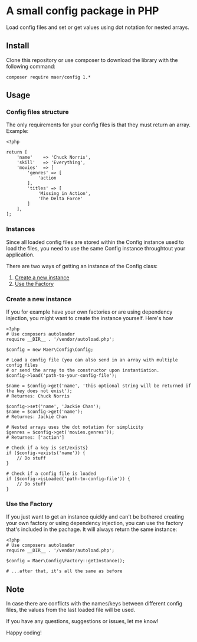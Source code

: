 # A small config package in PHP

Load config files and set or get values using dot notation for nested arrays.

## Install

Clone this repository or use composer to download the library with the following command:
```
composer require maer/config 1.*
```

## Usage

### Config files structure
The only requirements for your config files is that they must return an array. Example:

```
<?php

return [
    'name'    => 'Chuck Norris',
    'skill'   => 'Everything',
    'movies'  => [
        'genres' => [
            'action
        ],
        'titles' => [
            'Missing in Action',
            'The Delta Force'
        ]
    ],
];
```


### Instances
Since all loaded config files are stored within the Config instance used to load the files, you need to use the same Config instance throughtout your application.

There are two ways of getting an instance of the Config class:

1. [Create a new instance](#create-a-new-instance)
2. [Use the Factory](#use-the-factory)


### Create a new instance
If you for example have your own factories or are using dependency injection, you might want to create the instance yourself. Here's how

```
<?php
# Use composers autoloader
require __DIR__ . '/vendor/autoload.php';

$config = new Maer\Config\Config;

# Load a config file (you can also send in an array with multiple config files
# or send the array to the constructor upon instantiation. 
$config->load('path-to-your-config-file');

$name = $config->get('name', 'this optional string will be returned if the key does not exist');
# Returnes: Chuck Norris

$config->set('name', 'Jackie Chan');
$name = $config->get('name');
# Returnes: Jackie Chan

# Nested arrays uses the dot notation for simplicity
$genres = $config->get('movies.genres'));
# Returnes: ['action']

# Check if a key is set/exists}
if ($config->exists('name')) {
    // Do stuff
}

# Check if a config file is loaded
if ($config->isLoaded('path-to-config-file')) {
    // Do stuff
}

```

### Use the Factory
If you just want to get an instance quickly and can't be bothered creating your own factory or using dependency injection, you can use the factory that's included in the pachage. It will always return the same instance:

```
<?php
# Use composers autoloader
require __DIR__ . '/vendor/autoload.php';

$config = Maer\Config\Factory::getInstance();

# ...after that, it's all the same as before
```

## Note
In case there are conflicts with the names/keys between different config files, the values from the last loaded file will be used.

If you have any questions, suggestions or issues, let me know!

Happy coding!


